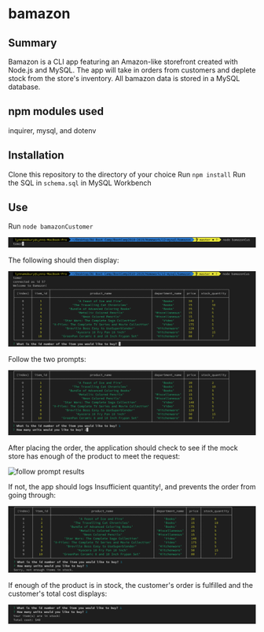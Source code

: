 # bamazon

## Summary

Bamazon is a CLI app featuring an Amazon-like storefront created with Node.js and MySQL. The app will take in orders from customers and deplete stock from the store's inventory. All bamazon data is stored in a MySQL database.

## npm modules used
inquirer, mysql, and dotenv

## Installation
Clone this repository to the directory of your choice
Run `npm install`
Run the SQL in `schema.sql` in MySQL Workbench

## Use
Run `node bamazonCustomer`

![node bamazonCustomer command](/images/nodeBamazonCustomerCommand.png)

The following should then display:

![node bamazonCustomer results](/images/nodeBamazonCustomerResults.png)

Follow the two prompts:

![follow inquirer prompts](/images/followInquirerPrompts.png)

After placing the order, the application should check to see if the mock store has enough of the product to meet the request:

![follow prompt results](/images/followPromptResults.png)

If not, the app should logs Insufficient quantity!, and prevents the order from going through:

![insufficient quantity](/images/insufficientQuantity.png)

If enough of the product is in stock, the customer's order is fulfilled and the customer's total cost displays:

![successful purchase](/images/successfulPurchase.png)